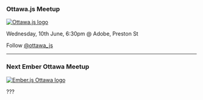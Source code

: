 

### Ottawa.js Meetup

[![Ottawa.js logo](../../img/ottawajs.png)](http://www.meetup.com/Ottawa-JavaScript/)

Wednesday, 10th June, 6:30pm @ Adobe, Preston St

Follow [@ottawa_js](http://www.twitter.com/ottawa_js)

---

### Next Ember Ottawa Meetup

[![Ember.js Ottawa logo](../../img/ember-ottawa.jpeg)](http://www.meetup.com/Ember-js-Ottawa/)

???
